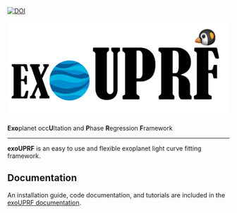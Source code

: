[![DOI](https://zenodo.org/badge/802065450.svg)](https://zenodo.org/doi/10.5281/zenodo.12628066)

<p align="center">
  <img width = "600" src="./docs/figures/logo.png"/>
</p>

**Exo**planet occ**U**ltation and **P**hase **R**egression **F**ramework
___


**exoUPRF** is an easy to use and flexible exoplanet light curve fitting framework.

## Documentation
An installation guide, code documentation, and tutorials are included in the [exoUPRF documentation](https://exouprf.readthedocs.io/en/latest/index.html).
